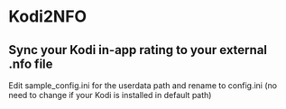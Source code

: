 # Kodi2NFO

## Sync your Kodi in-app rating to your external .nfo file

Edit sample_config.ini for the userdata path and rename to config.ini (no need to change if your Kodi is installed in default path)
